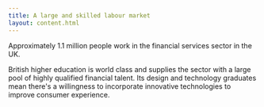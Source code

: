 ```yaml
---
title: A large and skilled labour market
layout: content.html
---
```


Approximately 1.1 million people work in the financial services sector in the UK.

British higher education is world class and supplies the sector with a large pool of highly qualified financial talent. Its design and technology graduates mean there's a willingness to incorporate innovative technologies to improve consumer experience.